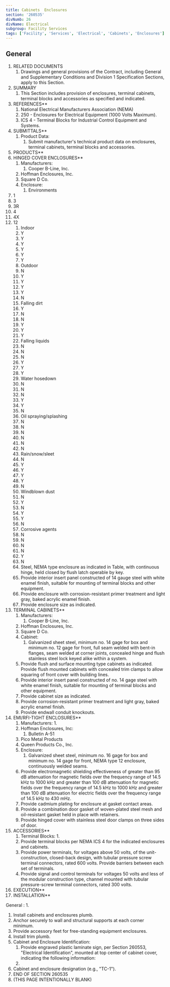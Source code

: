 ```yaml
---
title: Cabinets  Enclosures
section: '260535'
divNumb: 26
divName: Electrical
subgroup: Facility Services
tags: ['Facility', 'Services', 'Electrical', 'Cabinets', 'Enclosures']
---
```



## General

1. RELATED DOCUMENTS
   1. Drawings and general provisions of the Contract, including General and Supplementary Conditions and Division 1 Specification Sections, apply to this Section.
1. SUMMARY
   1. This Section includes provision of enclosures, terminal cabinets, terminal blocks and accessories as specified and indicated. 
1. REFERENCES** 
   1. National Electrical Manufacturers Association (NEMA) 
   1. 250 - Enclosures for Electrical Equipment (1000 Volts Maximum). 
   1. ICS 4 - Terminal Blocks for Industrial Control Equipment and Systems. 
1. SUBMITTALS** 
   1. Product Data:
      1. Submit manufacturer's technical product data on enclosures, terminal cabinets, terminal blocks and accessories. 
1. PRODUCTS** 
1. HINGED COVER ENCLOSURES** 
   1. Manufacturers:
      1. Cooper B-Line, Inc.
   1. Hoffman Enclosures, Inc.
   1. Square D Co.
   1. Enclosure:
         1. Environments
1. 1
1. 3
1. 3R
1. 4
1. 4X
1. 12
   1. Indoor
   1. Y
   1. Y
   1. Y
   1. Y
   1. Y
   1. Y
   1. Outdoor
   1. N
   1. Y
   1. Y
   1. Y
   1. Y
   1. N
   1. Falling dirt
   1. Y
   1. N
   1. N
   1. Y
   1. Y
   1. Y
   1. Falling liquids
   1. N
   1. N
   1. N
   1. Y
   1. Y
   1. Y
   1. Water hosedown
   1. N
   1. N
   1. N
   1. Y
   1. Y
   1. N
   1. Oil spraying/splashing
   1. N
   1. N
   1. N
   1. N
   1. N
   1. N
   1. Rain/snow/sleet
   1. N
   1. Y
   1. Y
   1. Y
   1. Y
   1. N
   1. Windblown dust
   1. N
   1. Y
   1. N
   1. Y
   1. Y
   1. N
   1. Corrosive agents
   1. N
   1. N
   1. N
   1. N
   1. Y
   1. N
   1. Steel, NEMA type enclosure as indicated in Table, with continuous hinge, held closed by flush latch operable by key. 
   1. Provide interior insert panel constructed of 14 gauge steel with white enamel finish, suitable for mounting of terminal blocks and other equipment. 
   1. Provide enclosure with corrosion-resistant primer treatment and light gray, baked acrylic enamel finish. 
   1. Provide enclosure size as indicated. 
1. TERMINAL CABINETS** 
   1. Manufacturers:
      1. Cooper B-Line, Inc.
   1. Hoffman Enclosures, Inc. 
   1. Square D Co. 
   1. Cabinet:
      1. Galvanized sheet steel, minimum no. 14 gage for box and minimum no. 12 gage for front, full seam welded with bent-in flanges, seam welded at corner joints, concealed hinge and flush stainless steel lock keyed alike within a system. 
   1. Provide flush and surface mounting type cabinets as indicated. Provide flush mounted cabinets with concealed trim clamps to allow squaring of front cover with building lines. 
   1. Provide interior insert panel constructed of no. 14 gage steel with white enamel finish, suitable for mounting of terminal blocks and other equipment. 
   1. Provide cabinet size as indicated. 
   1. Provide corrosion-resistant primer treatment and light gray, baked acrylic enamel finish. 
   1. Provide endwall conduit knockouts. 
1. EMI/RFI-TIGHT ENCLOSURES** 
   1. Manufacturers:
      1. 
   1. Hoffman Enclosures, Inc:
      1. Bulletin A-51 
   1. Pico Metal Products 
   1. Queen Products Co., Inc. 
   1. Enclosure:
      1. Galvanized sheet steel, minimum no. 16 gage for box and minimum no. 14 gage for front, NEMA type 12 enclosure, continuously welded seams. 
   1. Provide electromagnetic shielding effectiveness of greater than 95 dB attenuation for magnetic fields over the frequency range of 14.5 kHz to 1000 kHz and greater than 100 dB attenuation for magnetic fields over the frequency range of 14.5 kHz to 1000 kHz and greater than 100 dB attenuation for electric fields over the frequency range of 14.5 kHz to 430 mHz. 
   1. Provide cadmium plating for enclosure at gasket contact areas. 
   1. Provide a combination door gasket of woven-plated steel mesh and oil-resistant gasket held in place with retainers. 
   1. Provide hinged cover with stainless steel door clamps on three sides of door. 
1. ACCESSORIES** 
   1. Terminal Blocks:
      1. 
   1. Provide terminal blocks per NEMA ICS 4 for the indicated enclosures and cabinets. 
   1. Provide power terminals, for voltages above 50 volts, of the unit-construction, closed-back design, with tubular pressure screw terminal connectors, rated 600 volts. Provide barriers between each set of terminals. 
   1. Provide signal and control terminals for voltages 50 volts and less of the modular construction type, channel mounted with tubular pressure-screw terminal connectors, rated 300 volts. 
1. EXECUTION** 
1. INSTALLATION** 

General
:
      1. 
   1. Install cabinets and enclosures plumb. 
   1. Anchor securely to wall and structural supports at each corner minimum. 
   1. Provide accessory feet for free-standing equipment enclosures. 
   1. Install trim plumb. 
   1. Cabinet and Enclosure Identification:
      1. Provide engraved plastic laminate sign, per Section 260553, "Electrical Identification", mounted at top center of cabinet cover, indicating the following information:
      1. 
   1. Cabinet and enclosure designation (e.g., "TC-1"). 
1. END OF SECTION 260535
1. (THIS PAGE INTENTIONALLY BLANK)

